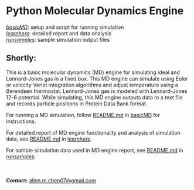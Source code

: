 # Python Molecular Dynamics Engine
[*basicMD*](https://github.com/nAmnesiac/py_basicMD/tree/main/basicMD): setup and script for running simulation <br/>
[*learnhere*](https://github.com/nAmnesiac/py_basicMD/tree/main/learnhere): detailed report and data analysis <br/>
[*runsamples*](https://github.com/nAmnesiac/py_basicMD/tree/main/runsamples): sample simulation output files

## Shortly:
This is a basic molecular dynamics (MD) engine for simulating ideal and Lennard-Jones gas in a fixed box. This MD engine can simulate using Euler or velocity Verlet integration algorithms and adjust temperature using a Berendsen thermostat. Lennard-Jones gas is modeled with Lennard-Jones 12-6 potential. While simulating, this MD engine outputs data to a text file and records particle positions in Protein Data Bank format. 

For running a MD simulation, follow [README.md](https://github.com/nAmnesiac/py_basicMD/blob/main/basicMD/README.md) in [basicMD](https://github.com/nAmnesiac/py_basicMD/tree/main/basicMD) for instructions.

For detailed report of MD engine functionality and analysis of simulation data, see [README.md](https://github.com/nAmnesiac/py_basicMD/blob/main/learnhere/README.md) in [learnhere](https://github.com/nAmnesiac/py_basicMD/tree/main/learnhere).

For sample simulation data used in MD engine report, see [README.md](https://github.com/nAmnesiac/py_basicMD/blob/main/runsamples/README.md) in [runsamples](https://github.com/nAmnesiac/py_basicMD/tree/main/runsamples).</br><br/><br/>

**Contact:** allen.m.chen07@gmail.com
